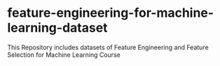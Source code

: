 # feature-engineering-for-machine-learning-dataset
This Repository includes datasets of Feature Engineering and Feature Selection for Machine Learning Course

